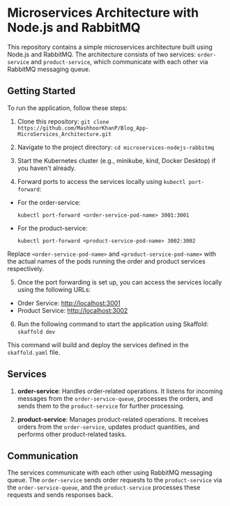# Microservices Architecture with Node.js and RabbitMQ

This repository contains a simple microservices architecture built using Node.js and RabbitMQ. The architecture consists of two services: `order-service` and `product-service`, which communicate with each other via RabbitMQ messaging queue.

## Getting Started

To run the application, follow these steps:

1. Clone this repository: `git clone https://github.com/MashhoorKhanP/Blog_App-MicroServices_Architecture.git`

2. Navigate to the project directory: `cd microservices-nodejs-rabbitmq`

3. Start the Kubernetes cluster (e.g., minikube, kind, Docker Desktop) if you haven't already.

4. Forward ports to access the services locally using `kubectl port-forward`:
- For the order-service:
  ```
  kubectl port-forward <order-service-pod-name> 3001:3001
  ```
- For the product-service:
  ```
  kubectl port-forward <product-service-pod-name> 3002:3002
  ```
Replace `<order-service-pod-name>` and `<product-service-pod-name>` with the actual names of the pods running the order and product services respectively.

5. Once the port forwarding is set up, you can access the services locally using the following URLs:
- Order Service: [http://localhost:3001](http://localhost:3001)
- Product Service: [http://localhost:3002](http://localhost:3002)

6. Run the following command to start the application using Skaffold: `skaffold dev`

This command will build and deploy the services defined in the `skaffold.yaml` file.

## Services

1. **order-service**: Handles order-related operations. It listens for incoming messages from the `order-service-queue`, processes the orders, and sends them to the `product-service` for further processing.

2. **product-service**: Manages product-related operations. It receives orders from the `order-service`, updates product quantities, and performs other product-related tasks.

## Communication

The services communicate with each other using RabbitMQ messaging queue. The `order-service` sends order requests to the `product-service` via the `order-service-queue`, and the `product-service` processes these requests and sends responses back.